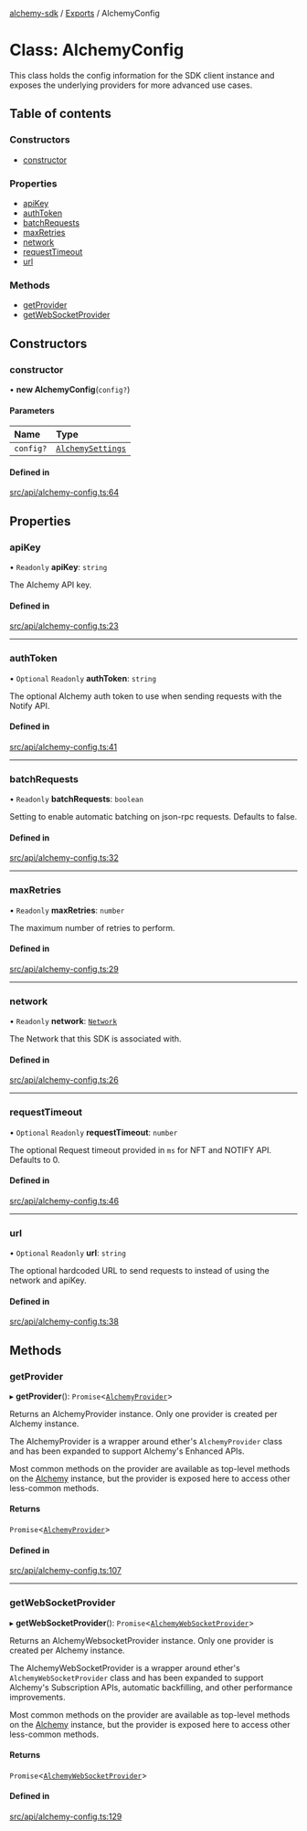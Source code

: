 [alchemy-sdk](../README.md) / [Exports](../modules.md) / AlchemyConfig

# Class: AlchemyConfig

This class holds the config information for the SDK client instance and
exposes the underlying providers for more advanced use cases.

## Table of contents

### Constructors

- [constructor](AlchemyConfig.md#constructor)

### Properties

- [apiKey](AlchemyConfig.md#apikey)
- [authToken](AlchemyConfig.md#authtoken)
- [batchRequests](AlchemyConfig.md#batchrequests)
- [maxRetries](AlchemyConfig.md#maxretries)
- [network](AlchemyConfig.md#network)
- [requestTimeout](AlchemyConfig.md#requesttimeout)
- [url](AlchemyConfig.md#url)

### Methods

- [getProvider](AlchemyConfig.md#getprovider)
- [getWebSocketProvider](AlchemyConfig.md#getwebsocketprovider)

## Constructors

### constructor

• **new AlchemyConfig**(`config?`)

#### Parameters

| Name | Type |
| :------ | :------ |
| `config?` | [`AlchemySettings`](../interfaces/AlchemySettings.md) |

#### Defined in

[src/api/alchemy-config.ts:64](https://github.com/alchemyplatform/alchemy-sdk-js/blob/7ae04a5/src/api/alchemy-config.ts#L64)

## Properties

### apiKey

• `Readonly` **apiKey**: `string`

The Alchemy API key.

#### Defined in

[src/api/alchemy-config.ts:23](https://github.com/alchemyplatform/alchemy-sdk-js/blob/7ae04a5/src/api/alchemy-config.ts#L23)

___

### authToken

• `Optional` `Readonly` **authToken**: `string`

The optional Alchemy auth token to use when sending requests with the Notify API.

#### Defined in

[src/api/alchemy-config.ts:41](https://github.com/alchemyplatform/alchemy-sdk-js/blob/7ae04a5/src/api/alchemy-config.ts#L41)

___

### batchRequests

• `Readonly` **batchRequests**: `boolean`

Setting to enable automatic batching on json-rpc requests. Defaults to false.

#### Defined in

[src/api/alchemy-config.ts:32](https://github.com/alchemyplatform/alchemy-sdk-js/blob/7ae04a5/src/api/alchemy-config.ts#L32)

___

### maxRetries

• `Readonly` **maxRetries**: `number`

The maximum number of retries to perform.

#### Defined in

[src/api/alchemy-config.ts:29](https://github.com/alchemyplatform/alchemy-sdk-js/blob/7ae04a5/src/api/alchemy-config.ts#L29)

___

### network

• `Readonly` **network**: [`Network`](../enums/Network.md)

The Network that this SDK is associated with.

#### Defined in

[src/api/alchemy-config.ts:26](https://github.com/alchemyplatform/alchemy-sdk-js/blob/7ae04a5/src/api/alchemy-config.ts#L26)

___

### requestTimeout

• `Optional` `Readonly` **requestTimeout**: `number`

The optional Request timeout provided in `ms` for NFT and NOTIFY API. Defaults to 0.

#### Defined in

[src/api/alchemy-config.ts:46](https://github.com/alchemyplatform/alchemy-sdk-js/blob/7ae04a5/src/api/alchemy-config.ts#L46)

___

### url

• `Optional` `Readonly` **url**: `string`

The optional hardcoded URL to send requests to instead of using the network
and apiKey.

#### Defined in

[src/api/alchemy-config.ts:38](https://github.com/alchemyplatform/alchemy-sdk-js/blob/7ae04a5/src/api/alchemy-config.ts#L38)

## Methods

### getProvider

▸ **getProvider**(): `Promise`<[`AlchemyProvider`](AlchemyProvider.md)\>

Returns an AlchemyProvider instance. Only one provider is created per
Alchemy instance.

The AlchemyProvider is a wrapper around ether's `AlchemyProvider` class and
has been expanded to support Alchemy's Enhanced APIs.

Most common methods on the provider are available as top-level methods on
the [Alchemy](Alchemy.md) instance, but the provider is exposed here to access
other less-common methods.

#### Returns

`Promise`<[`AlchemyProvider`](AlchemyProvider.md)\>

#### Defined in

[src/api/alchemy-config.ts:107](https://github.com/alchemyplatform/alchemy-sdk-js/blob/7ae04a5/src/api/alchemy-config.ts#L107)

___

### getWebSocketProvider

▸ **getWebSocketProvider**(): `Promise`<[`AlchemyWebSocketProvider`](AlchemyWebSocketProvider.md)\>

Returns an AlchemyWebsocketProvider instance. Only one provider is created
per Alchemy instance.

The AlchemyWebSocketProvider is a wrapper around ether's
`AlchemyWebSocketProvider` class and has been expanded to support Alchemy's
Subscription APIs, automatic backfilling, and other performance improvements.

Most common methods on the provider are available as top-level methods on
the [Alchemy](Alchemy.md) instance, but the provider is exposed here to access
other less-common methods.

#### Returns

`Promise`<[`AlchemyWebSocketProvider`](AlchemyWebSocketProvider.md)\>

#### Defined in

[src/api/alchemy-config.ts:129](https://github.com/alchemyplatform/alchemy-sdk-js/blob/7ae04a5/src/api/alchemy-config.ts#L129)
